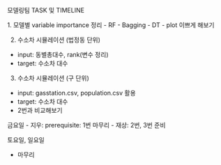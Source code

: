 모델링팀 TASK 및 TIMELINE

<TASK>
1. 모델별 variable importance 정리
- RF
- Bagging
- DT
- plot 이쁘게 해보기

2. 수소차 시뮬레이션 (법정동 단위)
- input: 동별총대수, rank(변수 정리)
- target: 수소차 대수

3. 수소차 시뮬레이션 (구 단위)
- input: gasstation.csv, population.csv 활용
- target: 수소차 대수
- 2번과 비교해보기

<TIMELINE>
금요일
- 지우: prerequisite: 1번 마무리
- 재상: 2번, 3번 준비
  
토요일, 일요일
- 마무리
